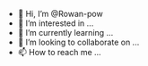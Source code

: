 - 👋 Hi, I’m @Rowan-pow
- 👀 I’m interested in ...
- 🌱 I’m currently learning ...
- 💞️ I’m looking to collaborate on ...
- 📫 How to reach me ...

<!---
Rowan-pow/Rowan-pow is a ✨ special ✨ repository because its `README.md` (this file) appears on your GitHub profile.
You can click the Preview link to take a look at your changes.
--->
